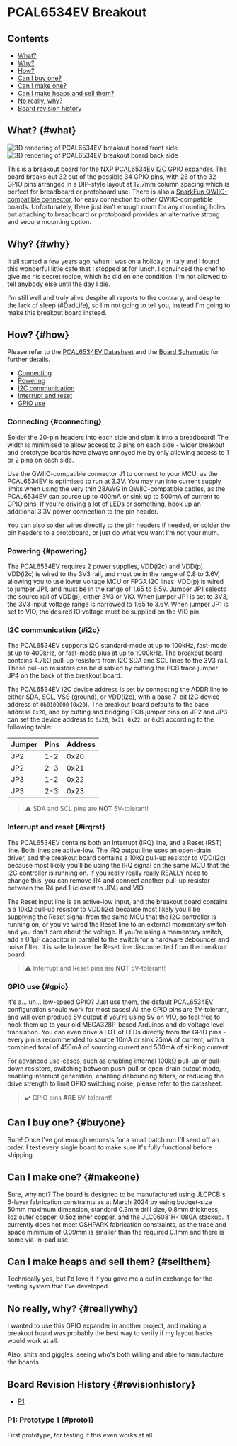 # PCAL6534EV Breakout

## Contents

- [What?](#what)
- [Why?](#why)
- [How?](#how)
- [Can I buy one?](#buyone)
- [Can I make one?](#makeone)
- [Can I make heaps and sell them?](#sellthem)
- [No really, why?](#reallywhy)
- [Board revision history](#revisionhistory)

## What? {#what}

![3D rendering of PCAL6534EV breakout board front side](PCAL6534EV-breakout-render-front.png)![3D rendering of PCAL6534EV breakout board back side](PCAL6534EV-breakout-render-back.png)

This is a breakout board for the [NXP PCAL6534EV I2C GPIO expander](https://www.nxp.com/products/interfaces/ic-spi-i3c-interface-devices/general-purpose-i-o-gpio/ultra-low-voltage-level-translating-34-bit-ic-bus-smbus-i-o-expander:PCAL6534). The board breaks out 32 out of the possible 34 GPIO pins, with 26 of the 32 GPIO pins arranged in a DIP-style layout at 12.7mm column spacing which is perfect for breadboard or protoboard use. There is also a [SparkFun QWIIC-compatible connector](https://www.sparkfun.com/qwiic), for easy connection to other QWIIC-compatible boards. Unfortunately, there just isn't enough room for any mounting holes but attaching to breadboard or protoboard provides an alternative strong and secure mounting option.

## Why? {#why}

It all started a few years ago, when I was on a holiday in Italy and I found this wonderful little cafe that I stopped at for lunch. I convinced the chef to give me his secret recipe, which he did on one condition: I'm not allowed to tell anybody else until the day I die.

I'm still well and truly alive despite all reports to the contrary, and despite the lack of sleep (#DadLife), so I'm not going to tell you, instead I'm going to make this breakout board instead.

## How? {#how}

Please refer to the [PCAL6534EV Datasheet](https://www.nxp.com/docs/en/data-sheet/PCAL6534.pdf) and the [Board Schematic](PCAL6534EV-breakout.pdf) for further details.

- [Connecting](#connecting)
- [Powering](#powering)
- [I2C communication](#i2c)
- [Interrupt and reset](#irqrst)
- [GPIO use](#gpio)

### Connecting {#connecting}

Solder the 20-pin headers into each side and slam it into a breadboard! The width is minimised to allow access to 3 pins on each side - wider breakout and prototype boards have always annoyed me by only allowing access to 1 or 2 pins on each side.

Use the QWIIC-compatible connector J1 to connect to your MCU, as the PCAL6534EV is optimised to run at 3.3V. You may run into current supply limits when using the very thin 28AWG in QWIIC-compatible cables, as the PCAL6534EV can source up to 400mA or sink up to 500mA of current to GPIO pins. If you're driving a lot of LEDs or something, hook up an additional 3.3V power connection to the pin header.

You can also solder wires directly to the pin headers if needed, or solder the pin headers to a protoboard, or just do what you want I'm not your mum.

### Powering {#powering}

The PCAL6534EV requires 2 power supplies, VDD(i2c) and VDD(p). VDD(i2c) is wired to the 3V3 rail, and must be in the range of 0.8 to 3.6V, allowing you to use lower voltage MCU or FPGA I2C lines. VDD(p) is wired to jumper JP1, and must be in the range of 1.65 to 5.5V. Jumper JP1 selects the source rail of VDD(p), either 3V3 or VIO. When jumper JP1 is set to 3V3, the 3V3 input voltage range is narrowed to 1.65 to 3.6V. When jumper JP1 is set to VIO, the desired IO voltage must be supplied on the VIO pin.

### I2C communication {#i2c}

The PCAL6534EV supports I2C standard-mode at up to 100kHz, fast-mode at up to 400kHz, or fast-mode plus at up to 1000kHz. The breakout board contains 4.7kΩ pull-up resistors from I2C SDA and SCL lines to the 3V3 rail. These pull-up resistors can be disabled by cutting the PCB trace jumper JP4 on the back of the breakout board.

The PCAL6534EV I2C device address is set by connecting the ADDR line to either SDA, SCL, VSS (ground), or VDD(i2c), with a base 7-bit I2C device address of `0b0100000` (`0x20`). The breakout board defaults to the base address `0x20`, and by cutting and bridging PCB jumper pins on JP2 and JP3 can set the device address to `0x20`, `0x21`, `0x22`, or `0x23` according to the following table:

|Jumper|Pins|Address|
|------|----|-------|
|JP2|1-2|0x20|
|JP2|2-3|0x21|
|JP3|1-2|0x22|
|JP3|2-3|0x23|

> ⚠️ SDA and SCL pins are **NOT** 5V-tolerant!

### Interrupt and reset {#irqrst}

The PCAL6534EV contains both an Interrupt (IRQ) line, and a Reset (RST) line. Both lines are active-low. The IRQ output line uses an open-drain driver, and the breakout board contains a 10kΩ pull-up resistor to VDD(i2c) because most likely you'll be using the IRQ signal on the same MCU that the I2C controller is running on. If you really really really REALLY need to change this, you can remove R4 and connect another pull-up resistor between the R4 pad 1 (closest to JP4) and VIO.

The Reset input line is an active-low input, and the breakout board contains a a 10kΩ pull-up resistor to VDD(i2c) because most likely you'll be supplying the Reset signal from the same MCU that the I2C controller is running on, or you've wired the Reset line to an external momentary switch and you don't care about the voltage. If you're using a momentary switch, add a 0.1µF capacitor in parallel to the switch for a hardware debouncer and noise filter. It is safe to leave the Reset line disconnected from the breakout board.

> ⚠️ Interrupt and Reset pins are **NOT** 5V-tolerant!

### GPIO use {#gpio}

It's a... uh... low-speed GPIO? Just use them, the default PCAL6534EV configuration should work for most cases! All the GPIO pins are 5V-tolerant, and will even produce 5V output if you're using 5V on VIO, so feel free to hook them up to your old MEGA328P-based Arduinos and do voltage level translation. You can even drive a LOT of LEDs directly from the GPIO pins - every pin is recommended to source 10mA or sink 25mA of current, with a combined total of 450mA of sourcing current and 500mA of sinking current.

For advanced use-cases, such as enabling internal 100kΩ pull-up or pull-down resistors, switching between push-pull or open-drain output mode, enabling interrupt generation, enabling debouncing filters, or reducing the drive strength to limit GPIO switching noise, please refer to the datasheet.

> ✔️ GPIO pins **ARE** 5V-tolerant!

## Can I buy one? {#buyone}

Sure! Once I've got enough requests for a small batch run I'll send off an order. I test every single board to make sure it's fully functional before shipping.

## Can I make one? {#makeone}

Sure, why not? The board is designed to be manufactured using JLCPCB's 6-layer fabrication constraints as at March 2024 by using budget-size 50mm maximum dimension, standard 0.3mm drill size, 0.8mm thickness, 1oz outer copper, 0.5oz inner copper, and the JLC06081H-1080A stackup. It currently does not meet OSHPARK fabrication constraints, as the trace and space minimum of 0.09mm is smaller than the required 0.1mm and there is some via-in-pad use.

## Can I make heaps and sell them? {#sellthem}

Technically yes, but I'd love it if you gave me a cut in exchange for the testing system that I've developed.

## No really, why? {#reallywhy}

I wanted to use this GPIO expander in another project, and making a breakout board was probably the best way to verify if my layout hacks would work at all.

Also, shits and giggles: seeing who's both willing and able to manufacture the boards.

## Board Revision History {#revisionhistory}

- [P1](#proto1)

### P1: Prototype 1 {#proto1}

First prototype, for testing if this even works at all
